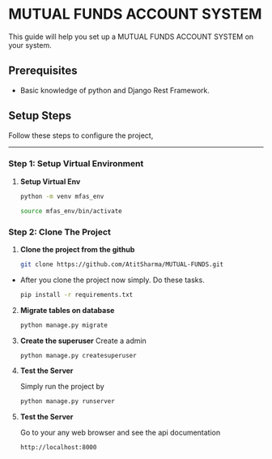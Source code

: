 # MUTUAL FUNDS ACCOUNT SYSTEM

This guide will help you set up a MUTUAL FUNDS ACCOUNT SYSTEM on your system.
## Prerequisites

- Basic knowledge of python and Django Rest Framework.

## Setup Steps

Follow these steps to configure the project,

---

### Step 1: Setup Virtual Environment

1. **Setup Virtual Env**


   ```bash
   python -m venv mfas_env

   source mfas_env/bin/activate

### Step 2: Clone The Project
1.  **Clone the project from the github**


    ```bash
    git clone https://github.com/AtitSharma/MUTUAL-FUNDS.git

- After you clone the project now simply. Do these tasks.

    ```bash
    pip install -r requirements.txt

2. **Migrate tables on database**

    ```bash
    python manage.py migrate


3.  **Create the superuser**
    Create a admin

    ```bash
    python manage.py createsuperuser

4.  **Test the Server**

    Simply run the project by

    ```bash
    python manage.py runserver

5.  **Test the Server**

    Go to your any web browser and see the api documentation

    ```bash
    http://localhost:8000
